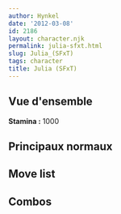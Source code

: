 ```yaml
---
author: Hynkel
date: '2012-03-08'
id: 2186
layout: character.njk
permalink: julia-sfxt.html
slug: Julia_(SFxT)
tags: character
title: Julia (SFxT)
---
```


## Vue d'ensemble

**Stamina :** 1000

## Principaux normaux

## Move list

## Combos
